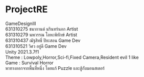 # ProjectRE 
GameDesignIII \
631310275	ชนากานต์ นรินทร์นอก Artist \
631310279	นพวรรณ โลหะพิทักษ์ Artist \
631310437	ณัฐสิทธิ์ ปิยะสอน Game Dev \
631310521	วิศว อยู่ดี Game Dev \
Unity 2021.3.7f1 \
Theme : Lowpoly,Horror,Sci-fi,Fixed Camera,Resident evil 1 like \
Game : Survival Horror \
หาทางออกจากพื้นที่หนึ่ง โดยแก้ Puzzle และสู้กับมอนสเตอร์ 
